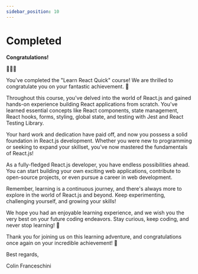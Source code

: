 ```yaml
---
sidebar_position: 10
---
```


# Completed

**Congratulations!**

🎉🎉🎉

You've completed the "Learn React Quick" course! We are thrilled to congratulate you on your fantastic achievement. 🥳

Throughout this course, you've delved into the world of React.js and gained hands-on experience building React applications from scratch. You've learned essential concepts like React components, state management, React hooks, forms, styling, global state, and testing with Jest and React Testing Library.

Your hard work and dedication have paid off, and now you possess a solid foundation in React.js development. Whether you were new to programming or seeking to expand your skillset, you've now mastered the fundamentals of React.js!

As a fully-fledged React.js developer, you have endless possibilities ahead. You can start building your own exciting web applications, contribute to open-source projects, or even pursue a career in web development.

Remember, learning is a continuous journey, and there's always more to explore in the world of React.js and beyond. Keep experimenting, challenging yourself, and growing your skills!

We hope you had an enjoyable learning experience, and we wish you the very best on your future coding endeavors. Stay curious, keep coding, and never stop learning! 💪

Thank you for joining us on this learning adventure, and congratulations once again on your incredible achievement! 🚀

Best regards,

Colin Franceschini
